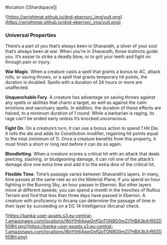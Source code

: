  #location [[Shardspace]]

![https://wrightmat.github.io/dnd-eberron/_img/vult.png](https://wrightmat.github.io/dnd-eberron/_img/vult.png)

### Universal Properties

There’s a part of you that’s always been in Shavarath, a sliver of your soul that’s always been at war. When you’re in Shavarath, those instincts guide you. It’s easier to strike a deadly blow, or to grit your teeth and fight on through pain or injury.

**War Magic**. When a creature casts a spell that grants a bonus to AC, attack rolls, or saving throws, or a spell that grants temporary hit points, the duration is doubled. Spells with a duration of 24 hours or more are unaffected.

**Unquenchable Fury**. A creature has advantage on saving throws against any spells or abilities that charm a target, as well as against the calm emotions and sanctuary spells. In addition, the duration of these effects are halved, to a minimum duration of 1 round. While a barbarian is raging, its rage can’t be ended early unless it’s knocked unconscious.

**Fight On**. On a creature’s turn, it can use a bonus action to spend 1 Hit Die. It rolls the die and adds its Constitution modifier, regaining hit points equal to the total (minimum of 1). Once a creature benefits from this property, it must finish a short or long rest before it can do so again.

**Bloodletting**. When a creature scores a critical hit with an attack that deals piercing, slashing, or bludgeoning damage, it can roll one of the attack’s damage dice one extra time and add it to the extra dice of the critical hit.

**Flexible Time**. Time’s passage varies between Shavarath’s layers. In many, time passes at the same rate as on the Material Plane; if you spend an hour fighting in the Burning Sky, an hour passes in Eberron. But other layers move at different speeds; you can spend a month in the trenches of Nullius Terram and find that less than three days have passed in Eberron. A creature with proficiency in Arcana can determine the passage of time in their layer by succeeding on a DC 14 Intelligence (Arcana) check.

![https://kanka-user-assets.s3.eu-central-1.amazonaws.com/locations/WoYth64qwGnfQoTGN8D0mZI7HBA3kXrR9ZDfj08H.png](https://kanka-user-assets.s3.eu-central-1.amazonaws.com/locations/WoYth64qwGnfQoTGN8D0mZI7HBA3kXrR9ZDfj08H.png)